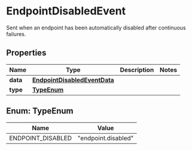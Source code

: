 

# EndpointDisabledEvent

Sent when an endpoint has been automatically disabled after continuous failures.

## Properties

| Name | Type | Description | Notes |
|------------ | ------------- | ------------- | -------------|
|**data** | [**EndpointDisabledEventData**](EndpointDisabledEventData.md) |  |  |
|**type** | [**TypeEnum**](#TypeEnum) |  |  |



## Enum: TypeEnum

| Name | Value |
|---- | -----|
| ENDPOINT_DISABLED | &quot;endpoint.disabled&quot; |




